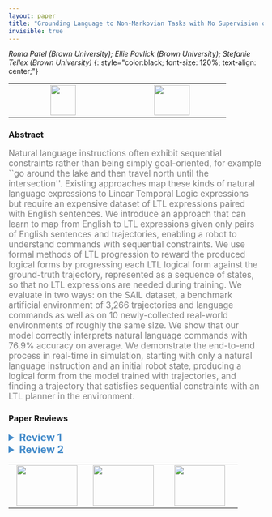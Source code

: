 ```yaml
---
layout: paper
title: "Grounding Language to Non-Markovian Tasks with No Supervision of Task Specifications"
invisible: true
---
```

*Roma Patel (Brown University); Ellie Pavlick (Brown University); Stefanie Tellex (Brown University)*
{: style="color:black; font-size: 120%; text-align: center;"}

<table width="20%"> <tr>
<td style="width: 20%; text-align: center;"><a href="http://www.roboticsproceedings.org/rss16/p016.pdf"><img src="{{ site.baseurl }}/images/paper_link.png"
width = "50"  height = "60"/> </a> </td>

<td style="width: 20%; text-align: center;"><a href="nan"><img src="{{ site.baseurl }}/images/pheedloop_link.png"
width = "70"  height = "60"/> </a> </td>

</tr></table>

### Abstract
<html><p style="color:gray; font-size: 120%; text-align: justified;">
Natural language instructions often exhibit sequential constraints rather than being simply goal-oriented, for example ``go around the lake and then travel north until the intersection''. Existing approaches map these kinds of natural language expressions to Linear Temporal Logic expressions but require an expensive dataset of LTL expressions paired with English sentences. We introduce an approach that can learn to map from English to LTL expressions given only pairs of English sentences and trajectories, enabling a robot to understand commands with sequential constraints.  We use formal methods of LTL progression to reward the produced logical forms by progressing each LTL logical form against the ground-truth trajectory, represented as a sequence of states, so that no LTL expressions are needed during training. We evaluate in two ways: on the SAIL dataset, a benchmark artificial environment of 3,266 trajectories and language commands as well as on 10 newly-collected real-world environments of roughly the same size. We show that our model correctly interprets natural language commands with 76.9% accuracy on average. We demonstrate the end-to-end process in real-time in simulation, starting with only a natural language instruction and an initial robot state, producing a logical form from the model trained with trajectories, and finding a trajectory that satisfies sequential constraints with an LTL planner in the environment.
</p></html>

### Paper Reviews
<details><summary style="font-size:20px; color:#438BCA"><b> Review 1</b></summary>
<p style="color:gray; font-size: 120%; text-align: justified; white-space: pre-line">
This paper presents a solution to learning to understand natural language instructions that describe navigation steps.  Thus, the problem is to map natural language expressions onto trajectories in space.  It takes the approach of using a logical form encoded in LTL as an intermediate representation of the task.  Given an LTL expression, it is relatively straightforward to generate a trajectory.  However, it is nontrivial for humans to generate LTL expressions for training purposes.  Therefore, the method is to provide (language, trajectory) pairs for training and automatically extract plausible LTL expressions from the training examples.  Thus, the primary contribution of the paper is to learn the intermediate logical form in LTL without ever seeing training examples that contain LTL.

The authors observe that the introduction of an intermediate representation aids learning, makes explicit any temporal ordering encoded in the natural language expression, and permits the use of formal methods to follow the navigation instructions.  They cite several works that use intermediate logical forms, especially Artzi and Zettlemoyer.  However, this paper's use of logical forms is novel because it's the first to use a temporal logic as an intermediate representation for semantic parsing.

The authors raise good points about the value of an intermediate representation.  However, they somewhat neglect recent work that has moved away from such representations toward the sensorimotor learning paradigm of mapping pixels to controls.  For example, Artzi himself has taken a hard swing in this direction ([1] and other recent works).  I take no position on this debate here, but I think it important that works in this area fully acknowledge both sides of the debate so that readers can fully appreciate the contribution.

The paper shows that a model can be trained to predict LTL expressions that can in turn produce the original trajectory or one very similar with high probability.  This is the largest strength of the paper.

The evaluation, by comparison, does not hold up.  This problem is admittedly difficult to benchmark effectively.  The authors acknowledge that the bulk of instructions in the SAIL corpus do not have temporal dependencies and so the paper's methodology is not exploited.  Thus, although the SAIL corpus has long been used to benchmark semantic parsing tasks, those results are not particularly interesting here.  The paper invents a second benchmark comprising a set of OSM maps of the areas surrounding a number of American university campuses.  These street maps can easily be used to generate sequential instructions that highlight the strength of the method.  Unfortunately though, the baseline is somewhat of a straw man.  It predicts the goal only, and then it uses a shortest-path planner to generate a path to the goal.  The authors include non-shortest paths in the corpus, so it is a fait accompli that their method will perform better than the baseline.

A baseline and corpus better suited to the authors' purpose is coincidentally also found in Artzi's more recent work. The LANI corpus [2] gives sequential navigation instructions and trajectories provided from workers on Amazon Mechanical Turk.

The paper presents an interesting concept and methodological contribution.  The evaluation is somewhat convincing, but it would benefit from using a newer standard corpus for which the results of competing methods are available.
I think the paper would also significantly benefit from a more open discussion of limitations.  For example, the use of LTL requires a continuum space to have discrete states.  This is appropriate in the two environments explored in the evaluation, but is not an inherent property of the real world.  To take the example of the MIT campus shown in Figure 1, people typically say it is located at Kendall Square, although parts of it would more appropriately be described as being in Central Square.  Cambridge's squares/neighborhoods are inherently ambiguous in a manner that makes it hard to ascribe states to locations at that level.  The LANI dataset is similar in that you can be "at the pumpkin" or "at the lighthouse" or in some vaguely defined in between position.  Rather than taking this limitation as evidence of a flaw in the method, I would be inclined to think of it as a way to better focus the method towards where it is best suited.  After all, even on the OSM dataset, a robot that was actually navigating these streets is going to experience the world by a very different set of landmarks (e.g. the tall building, the curve in the road, the new age sculpture) than a user who is viewing an overhead map.  Perhaps the method would be most effectively be employed as part of a larger system.  If so, then there is an opportunity to sketch out what components this contribution complements.

[1] Valts Blukis, Yannick Terme, Eyvind Niklasson, Ross A. Knepper, and Yoav Artzi. "Learning to Map Natural Language Instructions to Physical Quadcopter Control using Simulated Flight". In: Proceedings of the Conference on Robot Learning (CoRL). Osaka, Japan, October 2019.

[2] D. Misra, A. Bennett, V. Blukis, E. Niklasson, M. Shatkin, and Y. Artzi. "Mapping instructions to actions in 3D environments with visual goal prediction". In Conference on Empirical Methods in Natural Language Processing, 2018.

</p> </details>

<details><summary style="font-size:20px; color:#438BCA"><b> Review 2</b></summary>
<p style="color:gray; font-size: 120%; text-align: justified; white-space: pre-line">
This paper has a bunch of really nice ideas – I appreciate the weakly supervised mapping of natural language (NL) to LTL since, yes, annotating utterances with LTL is not an easy or quick process. I also really appreciate the new complex dataset which is going to be a unique resource for the community.

That being said, this paper, in its current form, has a few issues that need to be addressed:
Evaluation metrics: I found the evaluation metrics to be weird. The paper is focused on learning LTL formulas that describes trajectories. An LTL formula, unless it is really detailed and contains a lot of safety constraints which I do not think is the case here, captures a family of trajectories, not just one. The evaluation done in this paper is to compare either the end state (when comparing to other methods) or the generated path to the ground truth path. Both of these evaluations do not make sense to me since they do not evaluate how well the LTL formula captures the original trajectory. To me, a more meaningful evaluation would be to learn the model and then check, on the testing data, whether the ground truth trajectory satisfies the LTL formula that the model predicted. Granted, this does not compare to other techniques, but the other techniques solve a different problem so I am not sure what insight I am supposed to gain from the current comparison. 

Planning: Why is the planning done over an MDP? The map has no probabilities, LTL has no probabilities, why not do the usual LTL planning by creating the cross product between the Buchi automaton and the environment graph (see my comments about related work and relevant citations below)? 

Related work: the paper is missing a lot of relevant work in the context of mapping NL to LTL, mapping trajectories to temporal logics (although not from language but it is nonetheless relevant), and synthesis (planning) with LTL. See a list of citations at the end. The ideas in this paper are novel, but they are not well situated in the relevant work that is not in the deep learning flavor. 

Other comments:
It would be really great to add to the video the data collection process – what is the interface that the turkers saw? Example trajectories and associated language would be very cool to see.

Why use a Voronoi decomposition and not use the road network? That way the work would be relevant to a ground robot and not just an aerial robot. 

Progressing Vs semantics: The semantics of LTL are not really defined in the paper and instead the notion of “progression” is defined. It would be good to explain what the difference is between them especially since some of the lines in Table 1 are equivalent to the semantic and some are not. Furthermore, shouldn’t prog(sigma_i,next phi) be prog(sigma_i+1, phi)? And the same for the eventually operator. Writing just phi is related to the next position of the sequence but the definition of prog(sigma_i,p) relates to the current position so it seems to be an inconsistent definition. 

Fig 4 has an FSA – where is it coming from? For the progression of the formula, how do we know ‘p’ became true? Should the graph on the left be annotated with ‘p’ and ‘q’?  Figure 4 is not referred to in the text – it would be useful to add a description for the figure.  

Minor comments: 
The paper uses the term “trajectories” but really the mapping is to sequences of propositions. It is worth clarifying. Trajectories implies continuous (x,y) locations. 

There are three broken citations. Search for ‘[]’

Some relevant citations:
NL to LTL for robot control:
V. Raman, C. Lignos, C. Finucane, M. Marcus, H. Kress-Gazit, Sorry Dave, I'm Afraid I Can't Do That: Explaining Unachievable Robot Tasks Using Natural Language, Robotics: Science and Systems 2013

A. Boteanu, J. Arkin, T.M. Howard, and H. Kress-Gazit, "A Model for Verifiable Grounding and Execution of Complex Language Instructions," In 2016 IEEE/RSJ International Conference on Intelligent Robots and Systems. IEEE, Oct. 2016, pp. 2649-2654

Trajectories to temporal logic:
Bayesian Inference of Temporal Task Specifications from Demonstrations
A Shah, P Kamath, S Li, J Shah, Conference on Neural Information Processing Systems 2018

Giuseppe Bombara, Calin Belta, Online Learning of Temporal Logic Formulae for Signal Classification, European Control Conference (ECC), Limassol, Cyprus, 2018

Chanyeol Yoo and Calin Belta, Rich Time Series Classification Using Temporal Logic, Robotics: Science and Systems (RSS), Boston, MA, 2017

LTL synthesis/planning : There is a lot of work in the “formal methods for robotics” community. Specifically, you should look at the work of Hadas Kress-Gazit, Calin Belta, Richard Murray, Lydia Kavraki, Jana Tumova, Necmiye Ozay, Dimos Dimarogonas, etc. Here is a fairly recent review on the topic:
Synthesis for robots: Guarantees and feedback for robot behavior, H Kress-Gazit, M Lahijanian, V Raman, Annual Review of Control, Robotics, and Autonomous Systems vol. 1, 2018

</p> </details>

<table width="100%"><tr><td style="width: 30%; text-align: center;"><a href="{{ site.baseurl }}/program/papers/15"> <img src="{{ site.baseurl }}/images/previous_icon.png" width = "120"  height = "80"/> </a> </td>

<td style="width: 30%; text-align: center;"><a href="{{ site.baseurl }}/program/papers"> <img src="{{ site.baseurl }}/images/overview_icon.png" width = "120"  height = "80"/> </a> </td> 

<td style="width: 30%; text-align: center;"><a href="{{ site.baseurl }}/program/papers/17"> <img src="{{ site.baseurl }}/images/next_icon.png" width = "100"  height = "80"/> </a> </td> 

</tr></table>

